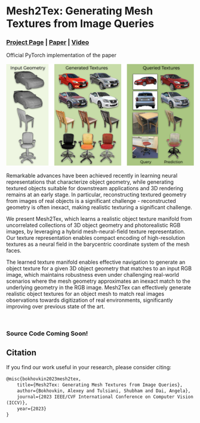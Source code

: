 # Mesh2Tex: Generating Mesh Textures from Image Queries
### [Project Page](https://alexeybokhovkin.github.io/mesh2tex/) | [Paper](http://arxiv.org/abs/2304.05868) | [Video](https://youtu.be/tY6pPHN5v9Q)

Official PyTorch implementation of the paper

![pipeline](assets/teaser.png)

Remarkable advances have been achieved recently in learning neural representations that characterize object geometry, while generating textured objects suitable for downstream applications and 3D rendering remains at an early stage. In particular, reconstructing textured geometry from images of real objects is a significant challenge - reconstructed geometry is often inexact, making realistic texturing a significant challenge.

We present Mesh2Tex, which learns a realistic object texture manifold from uncorrelated collections of 3D object geometry and photorealistic RGB images, by leveraging a hybrid mesh-neural-field texture representation. Our texture representation enables compact encoding of high-resolution textures as a neural field in the barycentric coordinate system of the mesh faces.

The learned texture manifold enables effective navigation to generate an object texture for a given 3D object geometry that matches to an input RGB image, which maintains robustness even under challenging real-world scenarios where the mesh geometry approximates an inexact match to the underlying geometry in the RGB image. Mesh2Tex can effectively generate realistic object textures for an object mesh to match real images observations towards digitization of real environments, significantly improving over previous state of the art.

<br>

### Source Code Coming Soon!

## Citation
If you find our work useful in your research, please consider citing:

	@misc{bokhovkin2023mesh2tex,
		title={Mesh2Tex: Generating Mesh Textures from Image Queries}, 
		author={Bokhovkin, Alexey and Tulsiani, Shubham and Dai, Angela},
		journal={2023 IEEE/CVF International Conference on Computer Vision (ICCV)},
		year={2023}
	}
